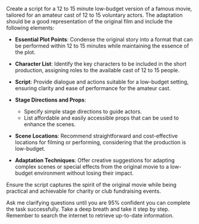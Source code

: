 Create a script for a 12 to 15 minute low-budget version of a famous movie, tailored for an amateur cast of 12 to 15 voluntary actors. The adaptation should be a good representation of the original film and include the following elements:

- **Essential Plot Points**: Condense the original story into a format that can be performed within 12 to 15 minutes while maintaining the essence of the plot.
  
- **Character List**: Identify the key characters to be included in the short production, assigning roles to the available cast of 12 to 15 people.

- **Script**: Provide dialogue and actions suitable for a low-budget setting, ensuring clarity and ease of performance for the amateur cast.

- **Stage Directions and Props**:
  - Specify simple stage directions to guide actors.
  - List affordable and easily accessible props that can be used to enhance the scenes.

- **Scene Locations**: Recommend straightforward and cost-effective locations for filming or performing, considering that the production is low-budget.

- **Adaptation Techniques**: Offer creative suggestions for adapting complex scenes or special effects from the original movie to a low-budget environment without losing their impact.

Ensure the script captures the spirit of the original movie while being practical and achievable for charity or club fundraising events. 

Ask me clarifying questions until you are 95% confident you can complete the task successfully. Take a deep breath and take it step by step. Remember to search the internet to retrieve up-to-date information.